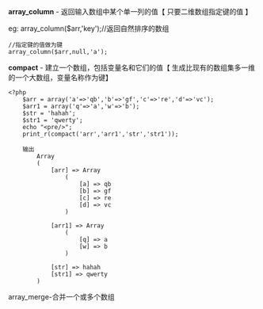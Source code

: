 **array\_column** - 返回输入数组中某个单一列的值【 只要二维数组指定键的值 】

eg: array\_column\($arr,'key'\);//返回自然排序的数组

```
//指定键的值做为键
array_column($arr,null,'a');
```

**compact** - 建立一个数组，包括变量名和它们的值【 生成比现有的数组集多一维的一个大数组，变量名称作为键】

```
<?php
    $arr = array('a'=>'qb','b'=>'gf','c'=>'re','d'=>'vc');
    $arr1 = array('q'=>'a','w'=>'b');
    $str = 'hahah';
    $str1 = 'qwerty';
    echo "<pre/>";
    print_r(compact('arr','arr1','str','str1'));

    输出
        Array
        (
            [arr] => Array
                (
                    [a] => qb
                    [b] => gf
                    [c] => re
                    [d] => vc
                )

            [arr1] => Array
                (
                    [q] => a
                    [w] => b
                )

            [str] => hahah
            [str1] => qwerty
        )
```

array\_merge-合并一个或多个数组

